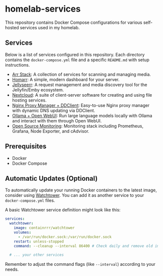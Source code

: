 # homelab-services

This repository contains Docker Compose configurations for various self-hosted services used in my homelab.

## Services

Below is a list of services configured in this repository. Each directory contains the `docker-compose.yml` file and a specific `README.md` with setup instructions.

-   [Arr Stack](./arr-stack/README.md): A collection of services for scanning and managing media.
-   [Homarr](./homarr/README.md): A simple, modern dashboard for your server.
-   [Jellyseerr](./jellyseerr/README.md): A request management and media discovery tool for the Jellyfin/Emby ecosystem.
-   [Nextcloud](./nextcloud/README.md): A suite of client-server software for creating and using file hosting services.
-   [Nginx Proxy Manager + DDClient](./nginx-ddclient/README.md): Easy-to-use Nginx proxy manager with dynamic DNS updating via DDClient.
-   [Ollama + Open WebUI](./ollama-openwebui/README.md): Run large language models locally with Ollama and interact with them through Open WebUI.
-   [Open Source Monitoring](./opensource-monitoring/README.md): Monitoring stack including Prometheus, Grafana, Node Exporter, and cAdvisor.

## Prerequisites

-   Docker
-   Docker Compose

## Automatic Updates (Optional)

To automatically update your running Docker containers to the latest image, consider using [Watchtower](https://containrrr.dev/watchtower/). You can add it as another service to your `docker-compose.yml` files.

A basic Watchtower service definition might look like this:

```yaml
services:
  watchtower:
    image: containrrr/watchtower
    volumes:
      - /var/run/docker.sock:/var/run/docker.sock
    restart: unless-stopped
    command: --cleanup --interval 86400 # Check daily and remove old images
  
  # ... your other services
```

Remember to adjust the command flags (like `--interval`) according to your needs.
